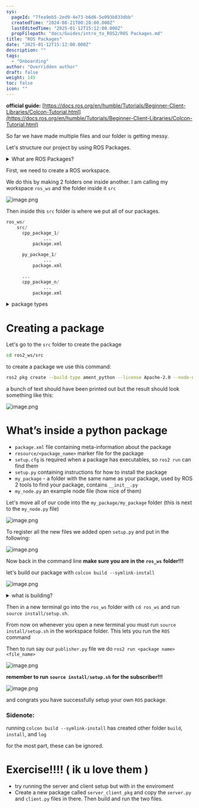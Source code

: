 ```yaml
---
sys:
  pageId: "7fea9eb5-2ed9-4e73-b6d6-5e093b833dbb"
  createdTime: "2024-08-21T00:28:00.000Z"
  lastEditedTime: "2025-01-12T15:12:00.000Z"
  propFilepath: "docs/Guides/intro_to_ROS2/ROS Packages.md"
title: "ROS Packages"
date: "2025-01-12T15:12:00.000Z"
description: ""
tags:
  - "Onboarding"
author: "Overridden author"
draft: false
weight: 145
toc: false
icon: ""
---
```


**official guide:** [https://docs.ros.org/en/humble/Tutorials/Beginner-Client-Libraries/Colcon-Tutorial.html](https://docs.ros.org/en/humble/Tutorials/Beginner-Client-Libraries/Colcon-Tutorial.html)

So far we have made multiple files and our folder is getting messy.

Let's structure our project by using ROS Packages.

<details>

<summary>What are ROS Packages?</summary>

ROS Packages are, as the name implies, packages of code that are highly sharable between ROS developers.

They consist of a folder, `package.xml` file, and source code

```python
      cpp_package_1/
		      ... imagine much code files here ..
          package.xml
```

</details>

First, we need to create a ROS workspace.

We do this by making 2 folders one inside another. I am calling my workspace `ros_ws` and the folder inside it `src`

![image.png](https://prod-files-secure.s3.us-west-2.amazonaws.com/d518164a-d88e-44d1-a4ee-3adb3bd8bce0/70706947-fd18-4537-a67b-e12946812d31/image.png?X-Amz-Algorithm=AWS4-HMAC-SHA256&X-Amz-Content-Sha256=UNSIGNED-PAYLOAD&X-Amz-Credential=ASIAZI2LB466Z7U5OCIP%2F20250206%2Fus-west-2%2Fs3%2Faws4_request&X-Amz-Date=20250206T100819Z&X-Amz-Expires=3600&X-Amz-Security-Token=IQoJb3JpZ2luX2VjEEEaCXVzLXdlc3QtMiJIMEYCIQDf%2BvyLugyHt%2FOabCn3D2hQYQvP5udJCd0zOEaUsvYdFQIhAPf0eNjoZwEYqDnzauaHA%2F3%2BGFh1cEHoDL6KmoXXw66oKv8DCFoQABoMNjM3NDIzMTgzODA1IgwNr5IyrrH6Z9gNzvQq3AOqDj9s%2BVJyETVI4jxp%2FajZgOWJyitcSWJo5wO2pecM0LXUCAHWi7539rMDQWyE6gQ7%2FucYr%2BuMH6Jsy9tC3%2FztdXqnTo9A7Lux%2F9cMj9LxNGkkkI7GKHDK4Yzun4xn1oUe3gUG%2BAwEccqTJDKITFsk9Swn7rZW4fNvI%2FNPdp%2FjF8Qg%2FAnEJ6hCfskQaNsKad7l7LX3wRMdChP%2BdNN6L8idVqdugwWOIMFjf0qElENMRVjsdwnWtfapAXfFotu%2BcZaWbtYLh0wJAr9f2tWevd1miyVUH5quX1h%2Bk0WolXooOhl%2BPggOXgaeo%2BbsWFBUKCLTxkspfW3Ld8VIidCoTE%2F0WBebd7eziLw%2FITxsQOsFgOK%2FjV9U9dDoF2RU%2FDgPi3orbJ6chygBe4hDZHeNepmhoz7BqvS3c8BZ3vElKpJcwq1DQl3G8gLGZf85VQ%2FkCs30LIv6%2FWVZnnWHSWSBrpmJ1wYREjhvouYqT5VWq%2FGbNThZ5pHgt3VZjhojoIB9%2BHdsE5yE7B4I79Bw%2B%2FGOKwqK9odJ9HBzY0ARJhTAThzJb%2Foc80A6BU99o7uBz4Rf1krcI0xiNJJhQCJMK4NfIiDbYEO47GlnXwlmDcOtqLjQwGlhs29rCMgjmop%2BNzDm7pG9BjqkAXVmYW8XoBux2REQnvDZg1cwYzpfMhmZfE2Wehvlc0ogtADJZirW6qqDwJKw02NJJKeA01NEQkNt77icTUVsX0dTBA7ODczH1SOUJBXMHnY8cEO9R1WW9%2BvxViC%2BaJ2TevsNL1vb8g%2Bfxedn3dR1q%2Bw%2BTBSN%2FWV6J0SHIbmGdHJIt%2FGZqhiwTPi3MuK5PdUAyws97uv6%2B1SkpNMpaCMeDA5L4Vna&X-Amz-Signature=55994d62cb13826b72642137af6cb120a486bd1620f854bcaf2d135c233f60c3&X-Amz-SignedHeaders=host&x-id=GetObject)

Then inside this `src` folder is where we put all of our packages.

```python
ros_ws/
    src/
      cpp_package_1/
		      ...
          package.xml

      py_package_1/
		      ...
          package.xml

      ...
      cpp_package_n/
		      ...
          package.xml

```

<details>

<summary>package types</summary>

packages can be either `C++` or python.

the intern file structure is different for each but for this guide we will stick to creating python packages

</details>

# Creating a package

Let's go to the `src` folder to create the package

```bash
cd ros2_ws/src
```

to create a package we use this command:

```bash
ros2 pkg create --build-type ament_python --license Apache-2.0 --node-name my_node my_package
```

a bunch of text should have been printed out but the result should look something like this:

![image.png](https://prod-files-secure.s3.us-west-2.amazonaws.com/d518164a-d88e-44d1-a4ee-3adb3bd8bce0/e6cf1e3f-8512-4a3e-b131-079f800bf3e8/image.png?X-Amz-Algorithm=AWS4-HMAC-SHA256&X-Amz-Content-Sha256=UNSIGNED-PAYLOAD&X-Amz-Credential=ASIAZI2LB466Z7U5OCIP%2F20250206%2Fus-west-2%2Fs3%2Faws4_request&X-Amz-Date=20250206T100819Z&X-Amz-Expires=3600&X-Amz-Security-Token=IQoJb3JpZ2luX2VjEEEaCXVzLXdlc3QtMiJIMEYCIQDf%2BvyLugyHt%2FOabCn3D2hQYQvP5udJCd0zOEaUsvYdFQIhAPf0eNjoZwEYqDnzauaHA%2F3%2BGFh1cEHoDL6KmoXXw66oKv8DCFoQABoMNjM3NDIzMTgzODA1IgwNr5IyrrH6Z9gNzvQq3AOqDj9s%2BVJyETVI4jxp%2FajZgOWJyitcSWJo5wO2pecM0LXUCAHWi7539rMDQWyE6gQ7%2FucYr%2BuMH6Jsy9tC3%2FztdXqnTo9A7Lux%2F9cMj9LxNGkkkI7GKHDK4Yzun4xn1oUe3gUG%2BAwEccqTJDKITFsk9Swn7rZW4fNvI%2FNPdp%2FjF8Qg%2FAnEJ6hCfskQaNsKad7l7LX3wRMdChP%2BdNN6L8idVqdugwWOIMFjf0qElENMRVjsdwnWtfapAXfFotu%2BcZaWbtYLh0wJAr9f2tWevd1miyVUH5quX1h%2Bk0WolXooOhl%2BPggOXgaeo%2BbsWFBUKCLTxkspfW3Ld8VIidCoTE%2F0WBebd7eziLw%2FITxsQOsFgOK%2FjV9U9dDoF2RU%2FDgPi3orbJ6chygBe4hDZHeNepmhoz7BqvS3c8BZ3vElKpJcwq1DQl3G8gLGZf85VQ%2FkCs30LIv6%2FWVZnnWHSWSBrpmJ1wYREjhvouYqT5VWq%2FGbNThZ5pHgt3VZjhojoIB9%2BHdsE5yE7B4I79Bw%2B%2FGOKwqK9odJ9HBzY0ARJhTAThzJb%2Foc80A6BU99o7uBz4Rf1krcI0xiNJJhQCJMK4NfIiDbYEO47GlnXwlmDcOtqLjQwGlhs29rCMgjmop%2BNzDm7pG9BjqkAXVmYW8XoBux2REQnvDZg1cwYzpfMhmZfE2Wehvlc0ogtADJZirW6qqDwJKw02NJJKeA01NEQkNt77icTUVsX0dTBA7ODczH1SOUJBXMHnY8cEO9R1WW9%2BvxViC%2BaJ2TevsNL1vb8g%2Bfxedn3dR1q%2Bw%2BTBSN%2FWV6J0SHIbmGdHJIt%2FGZqhiwTPi3MuK5PdUAyws97uv6%2B1SkpNMpaCMeDA5L4Vna&X-Amz-Signature=c8d69520ccf6593973f64dbbf1cfcd3bcb69e07595d07f06de1578d988b48394&X-Amz-SignedHeaders=host&x-id=GetObject)

# What’s inside a python package

- `package.xml` file containing meta-information about the package
- `resource/<package_name>` marker file for the package
- `setup.cfg` is required when a package has executables, so `ros2 run` can find them
- `setup.py` containing instructions for how to install the package
- `my_package` - a folder with the same name as your package, used by ROS 2 tools to find your package, contains `__init__.py`
- `my_node.py` an example node file (how nice of them)

Let's move all of our code into the `my_package/my_package` folder (this is next to the `my_node.py` file)

![image.png](https://prod-files-secure.s3.us-west-2.amazonaws.com/d518164a-d88e-44d1-a4ee-3adb3bd8bce0/9ce58f11-0da9-4d3e-b86d-506a9685d378/image.png?X-Amz-Algorithm=AWS4-HMAC-SHA256&X-Amz-Content-Sha256=UNSIGNED-PAYLOAD&X-Amz-Credential=ASIAZI2LB466Z7U5OCIP%2F20250206%2Fus-west-2%2Fs3%2Faws4_request&X-Amz-Date=20250206T100819Z&X-Amz-Expires=3600&X-Amz-Security-Token=IQoJb3JpZ2luX2VjEEEaCXVzLXdlc3QtMiJIMEYCIQDf%2BvyLugyHt%2FOabCn3D2hQYQvP5udJCd0zOEaUsvYdFQIhAPf0eNjoZwEYqDnzauaHA%2F3%2BGFh1cEHoDL6KmoXXw66oKv8DCFoQABoMNjM3NDIzMTgzODA1IgwNr5IyrrH6Z9gNzvQq3AOqDj9s%2BVJyETVI4jxp%2FajZgOWJyitcSWJo5wO2pecM0LXUCAHWi7539rMDQWyE6gQ7%2FucYr%2BuMH6Jsy9tC3%2FztdXqnTo9A7Lux%2F9cMj9LxNGkkkI7GKHDK4Yzun4xn1oUe3gUG%2BAwEccqTJDKITFsk9Swn7rZW4fNvI%2FNPdp%2FjF8Qg%2FAnEJ6hCfskQaNsKad7l7LX3wRMdChP%2BdNN6L8idVqdugwWOIMFjf0qElENMRVjsdwnWtfapAXfFotu%2BcZaWbtYLh0wJAr9f2tWevd1miyVUH5quX1h%2Bk0WolXooOhl%2BPggOXgaeo%2BbsWFBUKCLTxkspfW3Ld8VIidCoTE%2F0WBebd7eziLw%2FITxsQOsFgOK%2FjV9U9dDoF2RU%2FDgPi3orbJ6chygBe4hDZHeNepmhoz7BqvS3c8BZ3vElKpJcwq1DQl3G8gLGZf85VQ%2FkCs30LIv6%2FWVZnnWHSWSBrpmJ1wYREjhvouYqT5VWq%2FGbNThZ5pHgt3VZjhojoIB9%2BHdsE5yE7B4I79Bw%2B%2FGOKwqK9odJ9HBzY0ARJhTAThzJb%2Foc80A6BU99o7uBz4Rf1krcI0xiNJJhQCJMK4NfIiDbYEO47GlnXwlmDcOtqLjQwGlhs29rCMgjmop%2BNzDm7pG9BjqkAXVmYW8XoBux2REQnvDZg1cwYzpfMhmZfE2Wehvlc0ogtADJZirW6qqDwJKw02NJJKeA01NEQkNt77icTUVsX0dTBA7ODczH1SOUJBXMHnY8cEO9R1WW9%2BvxViC%2BaJ2TevsNL1vb8g%2Bfxedn3dR1q%2Bw%2BTBSN%2FWV6J0SHIbmGdHJIt%2FGZqhiwTPi3MuK5PdUAyws97uv6%2B1SkpNMpaCMeDA5L4Vna&X-Amz-Signature=294597c662cae04588ec3c18e31d42334eb071b8f179eed96a25e84a658aa85e&X-Amz-SignedHeaders=host&x-id=GetObject)

To register all the new files we added open `setup.py` and put in the following:

![image.png](https://prod-files-secure.s3.us-west-2.amazonaws.com/d518164a-d88e-44d1-a4ee-3adb3bd8bce0/1cd7c262-4cae-4496-9d75-c178537d24a2/image.png?X-Amz-Algorithm=AWS4-HMAC-SHA256&X-Amz-Content-Sha256=UNSIGNED-PAYLOAD&X-Amz-Credential=ASIAZI2LB466Z7U5OCIP%2F20250206%2Fus-west-2%2Fs3%2Faws4_request&X-Amz-Date=20250206T100819Z&X-Amz-Expires=3600&X-Amz-Security-Token=IQoJb3JpZ2luX2VjEEEaCXVzLXdlc3QtMiJIMEYCIQDf%2BvyLugyHt%2FOabCn3D2hQYQvP5udJCd0zOEaUsvYdFQIhAPf0eNjoZwEYqDnzauaHA%2F3%2BGFh1cEHoDL6KmoXXw66oKv8DCFoQABoMNjM3NDIzMTgzODA1IgwNr5IyrrH6Z9gNzvQq3AOqDj9s%2BVJyETVI4jxp%2FajZgOWJyitcSWJo5wO2pecM0LXUCAHWi7539rMDQWyE6gQ7%2FucYr%2BuMH6Jsy9tC3%2FztdXqnTo9A7Lux%2F9cMj9LxNGkkkI7GKHDK4Yzun4xn1oUe3gUG%2BAwEccqTJDKITFsk9Swn7rZW4fNvI%2FNPdp%2FjF8Qg%2FAnEJ6hCfskQaNsKad7l7LX3wRMdChP%2BdNN6L8idVqdugwWOIMFjf0qElENMRVjsdwnWtfapAXfFotu%2BcZaWbtYLh0wJAr9f2tWevd1miyVUH5quX1h%2Bk0WolXooOhl%2BPggOXgaeo%2BbsWFBUKCLTxkspfW3Ld8VIidCoTE%2F0WBebd7eziLw%2FITxsQOsFgOK%2FjV9U9dDoF2RU%2FDgPi3orbJ6chygBe4hDZHeNepmhoz7BqvS3c8BZ3vElKpJcwq1DQl3G8gLGZf85VQ%2FkCs30LIv6%2FWVZnnWHSWSBrpmJ1wYREjhvouYqT5VWq%2FGbNThZ5pHgt3VZjhojoIB9%2BHdsE5yE7B4I79Bw%2B%2FGOKwqK9odJ9HBzY0ARJhTAThzJb%2Foc80A6BU99o7uBz4Rf1krcI0xiNJJhQCJMK4NfIiDbYEO47GlnXwlmDcOtqLjQwGlhs29rCMgjmop%2BNzDm7pG9BjqkAXVmYW8XoBux2REQnvDZg1cwYzpfMhmZfE2Wehvlc0ogtADJZirW6qqDwJKw02NJJKeA01NEQkNt77icTUVsX0dTBA7ODczH1SOUJBXMHnY8cEO9R1WW9%2BvxViC%2BaJ2TevsNL1vb8g%2Bfxedn3dR1q%2Bw%2BTBSN%2FWV6J0SHIbmGdHJIt%2FGZqhiwTPi3MuK5PdUAyws97uv6%2B1SkpNMpaCMeDA5L4Vna&X-Amz-Signature=828598df4e004cc64805bb48fa82821ec87d1a419e2ca3e76fccb76e6a76ec35&X-Amz-SignedHeaders=host&x-id=GetObject)

Now back in the command line **make sure you are in the** **`ros_ws`** **folder!!!**

let's build our package with `colcon build --symlink-install`

![image.png](https://prod-files-secure.s3.us-west-2.amazonaws.com/d518164a-d88e-44d1-a4ee-3adb3bd8bce0/2f2a0d27-b173-48fd-b189-5f5c0ce65619/image.png?X-Amz-Algorithm=AWS4-HMAC-SHA256&X-Amz-Content-Sha256=UNSIGNED-PAYLOAD&X-Amz-Credential=ASIAZI2LB466Z7U5OCIP%2F20250206%2Fus-west-2%2Fs3%2Faws4_request&X-Amz-Date=20250206T100819Z&X-Amz-Expires=3600&X-Amz-Security-Token=IQoJb3JpZ2luX2VjEEEaCXVzLXdlc3QtMiJIMEYCIQDf%2BvyLugyHt%2FOabCn3D2hQYQvP5udJCd0zOEaUsvYdFQIhAPf0eNjoZwEYqDnzauaHA%2F3%2BGFh1cEHoDL6KmoXXw66oKv8DCFoQABoMNjM3NDIzMTgzODA1IgwNr5IyrrH6Z9gNzvQq3AOqDj9s%2BVJyETVI4jxp%2FajZgOWJyitcSWJo5wO2pecM0LXUCAHWi7539rMDQWyE6gQ7%2FucYr%2BuMH6Jsy9tC3%2FztdXqnTo9A7Lux%2F9cMj9LxNGkkkI7GKHDK4Yzun4xn1oUe3gUG%2BAwEccqTJDKITFsk9Swn7rZW4fNvI%2FNPdp%2FjF8Qg%2FAnEJ6hCfskQaNsKad7l7LX3wRMdChP%2BdNN6L8idVqdugwWOIMFjf0qElENMRVjsdwnWtfapAXfFotu%2BcZaWbtYLh0wJAr9f2tWevd1miyVUH5quX1h%2Bk0WolXooOhl%2BPggOXgaeo%2BbsWFBUKCLTxkspfW3Ld8VIidCoTE%2F0WBebd7eziLw%2FITxsQOsFgOK%2FjV9U9dDoF2RU%2FDgPi3orbJ6chygBe4hDZHeNepmhoz7BqvS3c8BZ3vElKpJcwq1DQl3G8gLGZf85VQ%2FkCs30LIv6%2FWVZnnWHSWSBrpmJ1wYREjhvouYqT5VWq%2FGbNThZ5pHgt3VZjhojoIB9%2BHdsE5yE7B4I79Bw%2B%2FGOKwqK9odJ9HBzY0ARJhTAThzJb%2Foc80A6BU99o7uBz4Rf1krcI0xiNJJhQCJMK4NfIiDbYEO47GlnXwlmDcOtqLjQwGlhs29rCMgjmop%2BNzDm7pG9BjqkAXVmYW8XoBux2REQnvDZg1cwYzpfMhmZfE2Wehvlc0ogtADJZirW6qqDwJKw02NJJKeA01NEQkNt77icTUVsX0dTBA7ODczH1SOUJBXMHnY8cEO9R1WW9%2BvxViC%2BaJ2TevsNL1vb8g%2Bfxedn3dR1q%2Bw%2BTBSN%2FWV6J0SHIbmGdHJIt%2FGZqhiwTPi3MuK5PdUAyws97uv6%2B1SkpNMpaCMeDA5L4Vna&X-Amz-Signature=b2b9329d0284a49ad8bfd1e16e4dfaff93aaa1a866cac493cd509ef63a504b9f&X-Amz-SignedHeaders=host&x-id=GetObject)

<details>

<summary>what is building?</summary>

if you are a CS major at Rose-Hulman you will learn the answer to this in CSSE132

but TLDR; is it combines all the code files into one program that can be run easily 

</details>

Then in a new terminal go into the `ros_ws` folder with `cd ros_ws` and run `source install/setup.sh`. 

From now on whenever you open a new terminal you must run `source install/setup.sh` in the workspace folder. This lets you run the `ROS` command

Then to run say our `publisher.py` file we do `ros2 run <package name> <file_name>`

![image.png](https://prod-files-secure.s3.us-west-2.amazonaws.com/d518164a-d88e-44d1-a4ee-3adb3bd8bce0/4f4b1219-3a44-4632-aa0a-ce3471699f59/image.png?X-Amz-Algorithm=AWS4-HMAC-SHA256&X-Amz-Content-Sha256=UNSIGNED-PAYLOAD&X-Amz-Credential=ASIAZI2LB466Z7U5OCIP%2F20250206%2Fus-west-2%2Fs3%2Faws4_request&X-Amz-Date=20250206T100819Z&X-Amz-Expires=3600&X-Amz-Security-Token=IQoJb3JpZ2luX2VjEEEaCXVzLXdlc3QtMiJIMEYCIQDf%2BvyLugyHt%2FOabCn3D2hQYQvP5udJCd0zOEaUsvYdFQIhAPf0eNjoZwEYqDnzauaHA%2F3%2BGFh1cEHoDL6KmoXXw66oKv8DCFoQABoMNjM3NDIzMTgzODA1IgwNr5IyrrH6Z9gNzvQq3AOqDj9s%2BVJyETVI4jxp%2FajZgOWJyitcSWJo5wO2pecM0LXUCAHWi7539rMDQWyE6gQ7%2FucYr%2BuMH6Jsy9tC3%2FztdXqnTo9A7Lux%2F9cMj9LxNGkkkI7GKHDK4Yzun4xn1oUe3gUG%2BAwEccqTJDKITFsk9Swn7rZW4fNvI%2FNPdp%2FjF8Qg%2FAnEJ6hCfskQaNsKad7l7LX3wRMdChP%2BdNN6L8idVqdugwWOIMFjf0qElENMRVjsdwnWtfapAXfFotu%2BcZaWbtYLh0wJAr9f2tWevd1miyVUH5quX1h%2Bk0WolXooOhl%2BPggOXgaeo%2BbsWFBUKCLTxkspfW3Ld8VIidCoTE%2F0WBebd7eziLw%2FITxsQOsFgOK%2FjV9U9dDoF2RU%2FDgPi3orbJ6chygBe4hDZHeNepmhoz7BqvS3c8BZ3vElKpJcwq1DQl3G8gLGZf85VQ%2FkCs30LIv6%2FWVZnnWHSWSBrpmJ1wYREjhvouYqT5VWq%2FGbNThZ5pHgt3VZjhojoIB9%2BHdsE5yE7B4I79Bw%2B%2FGOKwqK9odJ9HBzY0ARJhTAThzJb%2Foc80A6BU99o7uBz4Rf1krcI0xiNJJhQCJMK4NfIiDbYEO47GlnXwlmDcOtqLjQwGlhs29rCMgjmop%2BNzDm7pG9BjqkAXVmYW8XoBux2REQnvDZg1cwYzpfMhmZfE2Wehvlc0ogtADJZirW6qqDwJKw02NJJKeA01NEQkNt77icTUVsX0dTBA7ODczH1SOUJBXMHnY8cEO9R1WW9%2BvxViC%2BaJ2TevsNL1vb8g%2Bfxedn3dR1q%2Bw%2BTBSN%2FWV6J0SHIbmGdHJIt%2FGZqhiwTPi3MuK5PdUAyws97uv6%2B1SkpNMpaCMeDA5L4Vna&X-Amz-Signature=040cee08d50935bd1227919ae822a6828c4b9b4ba040aba3323283c18be8389a&X-Amz-SignedHeaders=host&x-id=GetObject)

**remember to run** **`source install/setup.sh`** **for the subscriber!!!**

![image.png](https://prod-files-secure.s3.us-west-2.amazonaws.com/d518164a-d88e-44d1-a4ee-3adb3bd8bce0/02121119-dad4-49ec-8356-c956108b4243/image.png?X-Amz-Algorithm=AWS4-HMAC-SHA256&X-Amz-Content-Sha256=UNSIGNED-PAYLOAD&X-Amz-Credential=ASIAZI2LB466Z7U5OCIP%2F20250206%2Fus-west-2%2Fs3%2Faws4_request&X-Amz-Date=20250206T100820Z&X-Amz-Expires=3600&X-Amz-Security-Token=IQoJb3JpZ2luX2VjEEEaCXVzLXdlc3QtMiJIMEYCIQDf%2BvyLugyHt%2FOabCn3D2hQYQvP5udJCd0zOEaUsvYdFQIhAPf0eNjoZwEYqDnzauaHA%2F3%2BGFh1cEHoDL6KmoXXw66oKv8DCFoQABoMNjM3NDIzMTgzODA1IgwNr5IyrrH6Z9gNzvQq3AOqDj9s%2BVJyETVI4jxp%2FajZgOWJyitcSWJo5wO2pecM0LXUCAHWi7539rMDQWyE6gQ7%2FucYr%2BuMH6Jsy9tC3%2FztdXqnTo9A7Lux%2F9cMj9LxNGkkkI7GKHDK4Yzun4xn1oUe3gUG%2BAwEccqTJDKITFsk9Swn7rZW4fNvI%2FNPdp%2FjF8Qg%2FAnEJ6hCfskQaNsKad7l7LX3wRMdChP%2BdNN6L8idVqdugwWOIMFjf0qElENMRVjsdwnWtfapAXfFotu%2BcZaWbtYLh0wJAr9f2tWevd1miyVUH5quX1h%2Bk0WolXooOhl%2BPggOXgaeo%2BbsWFBUKCLTxkspfW3Ld8VIidCoTE%2F0WBebd7eziLw%2FITxsQOsFgOK%2FjV9U9dDoF2RU%2FDgPi3orbJ6chygBe4hDZHeNepmhoz7BqvS3c8BZ3vElKpJcwq1DQl3G8gLGZf85VQ%2FkCs30LIv6%2FWVZnnWHSWSBrpmJ1wYREjhvouYqT5VWq%2FGbNThZ5pHgt3VZjhojoIB9%2BHdsE5yE7B4I79Bw%2B%2FGOKwqK9odJ9HBzY0ARJhTAThzJb%2Foc80A6BU99o7uBz4Rf1krcI0xiNJJhQCJMK4NfIiDbYEO47GlnXwlmDcOtqLjQwGlhs29rCMgjmop%2BNzDm7pG9BjqkAXVmYW8XoBux2REQnvDZg1cwYzpfMhmZfE2Wehvlc0ogtADJZirW6qqDwJKw02NJJKeA01NEQkNt77icTUVsX0dTBA7ODczH1SOUJBXMHnY8cEO9R1WW9%2BvxViC%2BaJ2TevsNL1vb8g%2Bfxedn3dR1q%2Bw%2BTBSN%2FWV6J0SHIbmGdHJIt%2FGZqhiwTPi3MuK5PdUAyws97uv6%2B1SkpNMpaCMeDA5L4Vna&X-Amz-Signature=87fc1cce8f66979b8d5b5ff9ac4aaf4beb52b3bde1d86ccb9c1a8e263409c6b3&X-Amz-SignedHeaders=host&x-id=GetObject)

and congrats you have successfully setup your own `ROS` package.

### Sidenote:

running `colcon build --symlink-install` has created other folder `build`, `install`, and `log`

for the most part, these can be ignored.

# Exercise!!!! ( ik u love them )

- try running the server and client setup but with in the enviroment
- Create a new package called `server_client_pkg` and copy the `server.py` and `client.py` files in there. Then build and run the two files.
